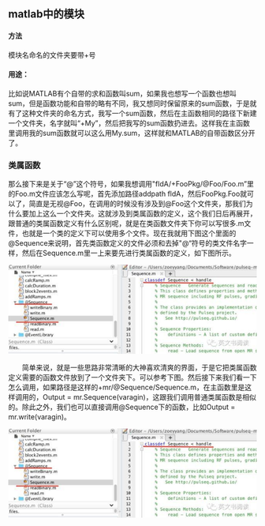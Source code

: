 ## matlab中的模块

#### 方法

模块名命名的文件夹要带+号

#### 用途：

比如说MATLAB有个自带的求和函数叫sum，如果我也想写一个函数也想叫sum，但是函数功能和自带的略有不同，我又想同时保留原来的sum函数，于是就有了这种文件夹的命名方式，我写一个sum函数，然后在主函数相同的路径下新建一个文件夹，名字就叫“+My”，然后把我写的sum函数扔进去。这样我在主函数里调用我的sum函数就可以这么用My.sum，这样就和MATLAB的自带函数区分开了。

### 类属函数

那么接下来是关于“@”这个符号，如果我想调用"fldA/+FooPkg/@Foo/Foo.m”里的Foo.m文件应该怎么写呢，首先添加路径addpath fldA，然后FooPkg.Foo就可以了，简直是无视@Foo，在调用的时候没有涉及到@Foo这个文件夹，那我们为什么要加上这么一个文件夹。这就涉及到类属函数的定义，这个我们日后再展开，跟普通的类属函数定义有什么区别呢，就是在类函数文件夹下你可以写很多.m文件，也就是一个类的定义下可以使用多个文件。现在我就用下图这个里面的@Sequence来说明，首先类函数定义的文件必须和去掉"@“符号的类文件名字一样，然后在Sequence.m里一上来要先进行类属函数的定义，如下图所示。

![img](../imags/640)

　　简单来说，就是一些思路非常清晰的大神喜欢清爽的界面，于是它把类属函数定义需要的函数文件放到了一个文件夹下。可以参考下图。然后接下来我们看一下怎么调用，如果路径是这样的+mr/@Sequence/Sequence.m，在主函数里是这样调用的，Output = mr.Sequence(varagin)，这跟我们调用普通类属函数是相似的。除此之外，我们也可以直接调用@Sequence下的函数，比如Output = mr.write(varagin)。

![img](../imags/640)